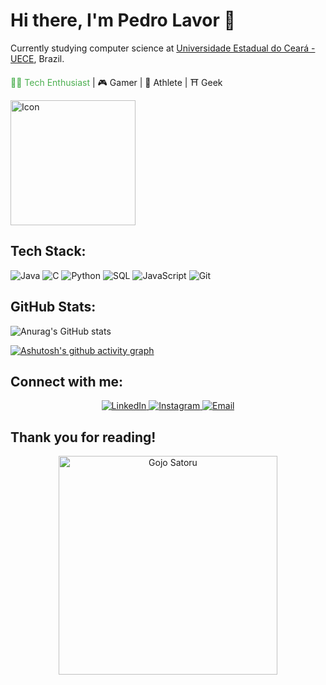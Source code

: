 # Hi there, I'm Pedro Lavor 👋

Currently studying computer science at [Universidade Estadual do Ceará - UECE](https://www.uece.br), Brazil.

<span style="color: #4CAF50;">👨‍💻 Tech Enthusiast</span> | 🎮 Gamer | 🥊 Athlete | ⛩️ Geek

<p align="left">
  <img src="https://i.pinimg.com/originals/40/14/02/4014020e00ed21c874cc6eb6949927bd.gif" alt="Icon" width="200"/>
</p>

## Tech Stack:

<p>
  <img src="https://img.shields.io/badge/Java-ED8B00?style=for-the-badge&logo=java&logoColor=white" alt="Java">
  <img src="https://img.shields.io/badge/C-00599C?style=for-the-badge&logo=c&logoColor=white" alt="C">
  <img src="https://img.shields.io/badge/Python-3776AB?style=for-the-badge&logo=python&logoColor=white" alt="Python">
  <img src="https://img.shields.io/badge/SQL-4479A1?style=for-the-badge&logo=postgresql&logoColor=white" alt="SQL">
  <img src="https://img.shields.io/badge/JavaScript-F7DF1E?style=for-the-badge&logo=javascript&logoColor=black" alt="JavaScript">
  <img src="https://img.shields.io/badge/GIT-E44C30?style=for-the-badge&logo=git&logoColor=white" alt="Git">
  <!-- ![AWS](https://img.shields.io/badge/Amazon_AWS-232F3E?style=flat&logo=amazon-aws&logoColor=white) -->
  <!-- ![Google Cloud](https://img.shields.io/badge/Google_Cloud-4285F4?style=flat&logo=google-cloud&logoColor=white) -->
</p>

## GitHub Stats:

![Anurag's GitHub stats](https://github-readme-stats.vercel.app/api?username=pedro-barcelona&show_icons=true&hide=contribs,prs&cache_seconds=86400&theme=dracula)

[![Ashutosh's github activity graph](https://github-readme-activity-graph.vercel.app/graph?username=pedro-barcelona&theme=dracula)](https://github.com/ashutosh00710/github-readme-activity-graph)

## Connect with me:

<p align="center">
  <a href="https://www.linkedin.com/in/pedro-lucas-de-lavor-farias-40314328b/">
    <img src="https://img.shields.io/badge/linkedin-%2312100E.svg?&style=for-the-badge&logo=linkedin&logoColor=white&color=black" alt="LinkedIn">
  </a>
  <a href="https://www.instagram.com/pedro.lavor/">
    <img src="https://img.shields.io/badge/instagram-%2312100E.svg?&style=for-the-badge&logo=instagram&logoColor=white&color=black" alt="Instagram">
  </a>
  <a href="mailto:pedrinho.lavor@aluno.uece.br">
    <img src="https://img.shields.io/badge/email-%2312100E.svg?&style=for-the-badge&logo=gmail&logoColor=white&color=black" alt="Email">
  </a>
</p>

## Thank you for reading!

<p align="center">
  <img src="https://64.media.tumblr.com/00bf7278fda65312dbdbf1b9642d5783/dd282aea9d1b8856-58/s540x810/91ec7a9db3a9e8bce75440d38cf0ad6b4ba5e994.gif" alt="Gojo Satoru" width="350"/>
</p>







